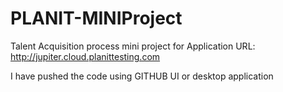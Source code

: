 # PLANIT-MINIProject
Talent Acquisition process mini project for Application URL: http://jupiter.cloud.planittesting.com

I have pushed the code using GITHUB UI or desktop application

